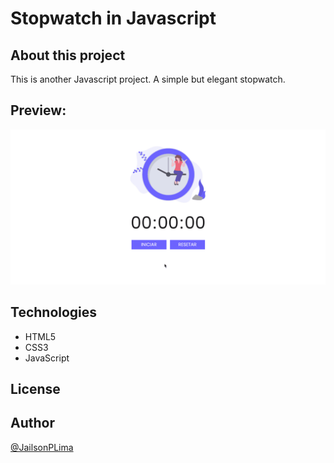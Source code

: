 # Stopwatch in Javascript

## About this project

This is another Javascript project. A simple but elegant stopwatch.

## Preview:

![preview-animation](https://github.com/JailsonPLima/Stopwatch/blob/main/images/Animation.gif "A animation")

## Technologies

- HTML5
- CSS3
- JavaScript

## License

## Author

[@JailsonPLima](https://github.com/JailsonPLima)
